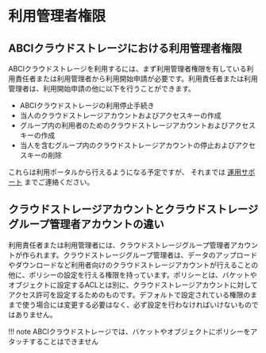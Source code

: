 # 利用管理者権限

## ABCIクラウドストレージにおける利用管理者権限

ABCIクラウドストレージを利用するには、まず利用管理者権限を有している利用責任者または利用管理者から利用開始申請が必要です。利用責任者または利用管理者は、利用開始申請の他に以下を行うことができます。

- ABCIクラウドストレージの利用停止手続き
- 当人のクラウドストレージアカウントおよびアクセスキーの作成
- グループ内の利用者のためのクラウドストレージアカウントおよびアクセスキーの作成 <!-- これはメールの間だけ? -->
- 当人を含むグループ内のクラウドストレージアカウントの停止およびアクセスキーの削除

これらは利用ポータルから行えるようになる予定ですが、
それまでは [運用サポート](https://abci.ai/ja/how_to_use/user_support.html) までご連絡ください。


## クラウドストレージアカウントとクラウドストレージグループ管理者アカウントの違い

利用責任者または利用管理者には、クラウドストレージグループ管理者アカウントが作られます。クラウドストレージグループ管理者は、データのアップロードやダウンロードなど利用者向けのクラウドストレージアカウントが行えることの他に、ポリシーの設定を行える権限を持っています。ポリシーとは、バケットやオブジェクトに設定するACLとは別に、クラウドストレージアカウントに対してアクセス許可を設定するためのものです。デフォルトで設定されている権限のままで使う場合には変更する必要はなく、必ず設定を行わなければいけないものではありません。

!!! note
    ABCIクラウドストレージでは、バケットやオブジェクトにポリシーをアタッチすることはできません

<!-- 未サポート機能にも記述している -->
